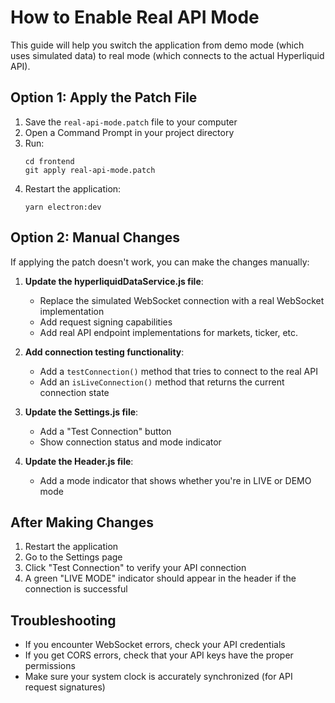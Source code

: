 # How to Enable Real API Mode

This guide will help you switch the application from demo mode (which uses simulated data) to real mode (which connects to the actual Hyperliquid API).

## Option 1: Apply the Patch File

1. Save the `real-api-mode.patch` file to your computer
2. Open a Command Prompt in your project directory
3. Run: 
   ```
   cd frontend
   git apply real-api-mode.patch
   ```
4. Restart the application:
   ```
   yarn electron:dev
   ```

## Option 2: Manual Changes

If applying the patch doesn't work, you can make the changes manually:

1. **Update the hyperliquidDataService.js file**:
   - Replace the simulated WebSocket connection with a real WebSocket implementation
   - Add request signing capabilities
   - Add real API endpoint implementations for markets, ticker, etc.

2. **Add connection testing functionality**:
   - Add a `testConnection()` method that tries to connect to the real API
   - Add an `isLiveConnection()` method that returns the current connection state

3. **Update the Settings.js file**:
   - Add a "Test Connection" button
   - Show connection status and mode indicator

4. **Update the Header.js file**:
   - Add a mode indicator that shows whether you're in LIVE or DEMO mode

## After Making Changes

1. Restart the application
2. Go to the Settings page
3. Click "Test Connection" to verify your API connection
4. A green "LIVE MODE" indicator should appear in the header if the connection is successful

## Troubleshooting

- If you encounter WebSocket errors, check your API credentials
- If you get CORS errors, check that your API keys have the proper permissions
- Make sure your system clock is accurately synchronized (for API request signatures)